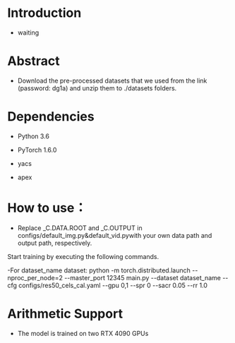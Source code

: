 # Introduction

- waiting

# Abstract

- Download the pre-processed datasets that we used from the link (password: dg1a) and unzip them to ./datasets folders.


# Dependencies

- Python 3.6

- PyTorch 1.6.0

- yacs

- apex

# How to use：
- Replace _C.DATA.ROOT and _C.OUTPUT in configs/default_img.py&default_vid.pywith your own data path and output path, respectively.

Start training by executing the following commands.

-For dataset_name dataset: python -m torch.distributed.launch --nproc_per_node=2 --master_port 12345 main.py --dataset dataset_name --cfg configs/res50_cels_cal.yaml --gpu 0,1 --spr 0 --sacr 0.05 --rr 1.0



# Arithmetic Support

- The model is trained on two RTX 4090 GPUs

